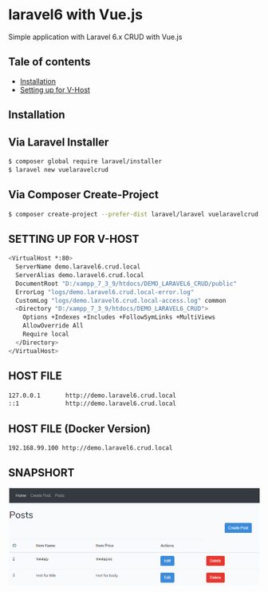 # laravel6 with Vue.js 
Simple application with Laravel 6.x CRUD with Vue.js

## Tale of contents
- [Installation](#installation)
- [Setting up for V-Host](#setting-up-for-v-host)

## Installation

## Via Laravel Installer

```bash
$ composer global require laravel/installer
$ laravel new vuelaravelcrud
```

## Via Composer Create-Project

```bash
$ composer create-project --prefer-dist laravel/laravel vuelaravelcrud
```


## SETTING UP FOR V-HOST

```bash
<VirtualHost *:80>
  ServerName demo.laravel6.crud.local
  ServerAlias demo.laravel6.crud.local
  DocumentRoot "D:/xampp_7_3_9/htdocs/DEMO_LARAVEL6_CRUD/public"
  ErrorLog "logs/demo.laravel6.crud.local-error.log"
  CustomLog "logs/demo.laravel6.crud.local-access.log" common
  <Directory "D:/xampp_7_3_9/htdocs/DEMO_LARAVEL6_CRUD">
    Options +Indexes +Includes +FollowSymLinks +MultiViews
    AllowOverride All
    Require local
  </Directory>
</VirtualHost>
```

## HOST FILE

```bash
127.0.0.1       http://demo.laravel6.crud.local
::1             http://demo.laravel6.crud.local
```

## HOST FILE (Docker Version)
```bash
192.168.99.100 http://demo.laravel6.crud.local
```


## SNAPSHORT
<img src="./public/img/snapshort/list-post.png" alt="List for all post">
